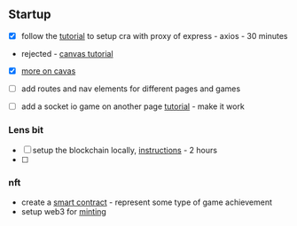 

## Startup
- [x] follow the [tutorial](https://rapidapi.com/blog/create-react-app-express/) to setup cra with proxy of express - axios - 30 minutes
- rejected - [canvas tutorial](https://medium.com/@pdx.lucasm/canvas-with-react-js-32e133c05258)
- [x] [more on cavas](https://stackoverflow.com/questions/65796640/clear-way-to-use-canvas-html5-with-react-without-render-all-canvas-shapes-all-ti)
- [ ] add routes and nav elements for different pages and games
- [ ] add a socket io game on another page [tutorial](https://dev.to/nitdgplug/learn-the-basics-of-socket-io-by-making-a-multiplayer-game-394g) - make it work


### Lens bit
- [ ] setup the blockchain locally, [instructions](https://docs.lens.xyz/docs/deploying-the-protocol) - 2 hours
- [ ] 

### nft
- create a [smart contract](https://docs.alchemy.com/alchemy/tutorials/how-to-create-an-nft) - represent some type of game achievement
- setup web3 for [minting](https://docs.alchemy.com/alchemy/tutorials/how-to-create-an-nft/how-to-mint-a-nft)